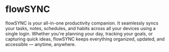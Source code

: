 # flowSYNC
flowSYNC is your all-in-one productivity companion. It seamlessly syncs your tasks, notes, schedules, and habits across all your devices using a single login. Whether you're planning your day, tracking your goals, or capturing quick ideas, flowSYNC keeps everything organized, updated, and accessible — anytime, anywhere.
